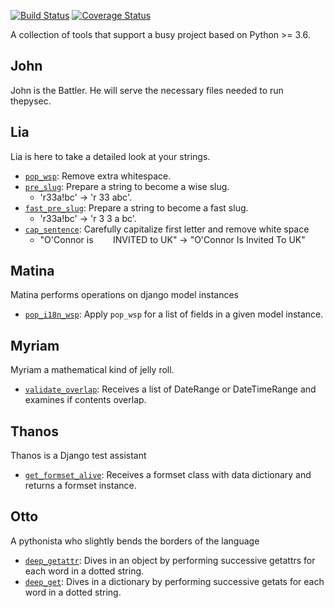 [![Build Status](https://github.com/raratiru/thepysec/actions/workflows/python-package.yml/badge.svg)](https://github.com/raratiru/thepysec/actions)
[![Coverage Status](https://coveralls.io/repos/github/raratiru/thepysec/badge.svg?branch=master&service=github)](https://coveralls.io/github/raratiru/thepysec?branch=master)


A collection of tools that support a busy project based on Python >= 3.6.

John
----

John is the Battler. He will serve the necessary files needed to run thepysec.

Lia
---

Lia is here to take a detailed look at your strings.

* [`pop_wsp`](https://github.com/raratiru/thepysec/blob/571cf49798e571f542c5ec65f45cf62ec5262399/thepysec/lia.py#L19): Remove extra whitespace.
* [`pre_slug`](https://github.com/raratiru/thepysec/blob/571cf49798e571f542c5ec65f45cf62ec5262399/thepysec/lia.py#L87): Prepare a string to become a wise slug.
    * 'r33a!bc' -> 'r 33 abc'.
* [`fast_pre_slug`](https://github.com/raratiru/thepysec/blob/571cf49798e571f542c5ec65f45cf62ec5262399/thepysec/lia.py#L23): Prepare a string to become a fast slug.
    * 'r33a!bc' -> 'r 3 3 a bc'.
* [`cap_sentence`](https://github.com/raratiru/thepysec/blob/571cf49798e571f542c5ec65f45cf62ec5262399/thepysec/lia.py#L141): Carefully capitalize first letter and remove white space
    * "O'Connor is &nbsp;&nbsp;&nbsp;&nbsp;&nbsp;&nbsp; INVITED to UK" -> "O'Connor Is Invited To UK"

Matina
------

Matina performs operations on django model instances

* [`pop_i18n_wsp`](https://github.com/raratiru/thepysec/blob/571cf49798e571f542c5ec65f45cf62ec5262399/thepysec/matina.py#L18): Apply `pop_wsp` for a list of fields in a given model instance.

Myriam
------

Myriam a mathematical kind of jelly roll.

* [`validate_overlap`](https://github.com/raratiru/thepysec/blob/571cf49798e571f542c5ec65f45cf62ec5262399/thepysec/myriam.py#L16): Receives a list of DateRange or DateTimeRange and examines if contents overlap.


Thanos
------

Thanos is a Django test assistant

* [`get_formset_alive`](https://github.com/raratiru/thepysec/blob/571cf49798e571f542c5ec65f45cf62ec5262399/thepysec/thanos.py#L16): Receives a formset class with data dictionary and returns a formset instance.


Otto
----

A pythonista who slightly bends the borders of the language

* [`deep_getattr`](https://github.com/raratiru/thepysec/blob/571cf49798e571f542c5ec65f45cf62ec5262399/thepysec/otto.py#L8): Dives in an object by performing successive getattrs for each word in a dotted string.
* [`deep_get`](https://github.com/raratiru/thepysec/blob/571cf49798e571f542c5ec65f45cf62ec5262399/thepysec/otto.py#L8): Dives in a dictionary by performing successive getats for each word in a dotted string.
